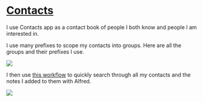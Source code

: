 # [Contacts](https://support.apple.com/guide/contacts/welcome/mac)
I use Contacts app as a contact book of people I both know and people I am interested in.

I use many prefixes to scope my contacts into groups. Here are all the groups and their prefixes I use.

![](https://i.imgur.com/XDFBuXR.png)

I then use [this workflow](https://github.com/nikitavoloboev/small-workflows/blob/master/search-for-content#readme) to quickly search through all my contacts and the notes I added to them with Alfred.

![](https://i.imgur.com/f7zezvK.png)